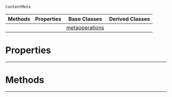  `ContentMeta`

|Methods|Properties|Base Classes|Derived Classes|
|---|---|---|---|
| | |[metaoperations](https://plasmaengine.github.io/PlasmaDocs/Plasma1/C++/code_reference/class_reference/metaoperations.markdown)| |


 #  Properties


---  
 #  Methods


---  
 

 